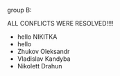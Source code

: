 group B:

ALL CONFLICTS WERE RESOLVED!!!!
* hello NIKITKA
* hello
* Zhukov Oleksandr
* Vladislav Kandyba
* Nikolett Drahun
